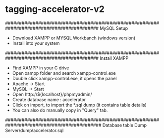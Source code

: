 # tagging-accelerator-v2

##########################################################################################
MySQL Setup
- Download XAMPP or MYSQL Workbanch (windows version)
- Install into your system

##########################################################################################
Install XAMPP
- Find XAMPP in your C drive
- Open xampp folder and search xampp-control.exe
- Double click xampp-control.exe, it opens the panel
- Apache -> Start
- MySQL -> Start
- Open http://${localhost}/phpmyadmin/ 
- Create database name : accelerator
- Click on import, to import the *.sql dump (it contains table details)
- You can also do manually copy in "Query" tab.

###########################################################################################
Database table Dump
Server\dump\accelerator.sql

